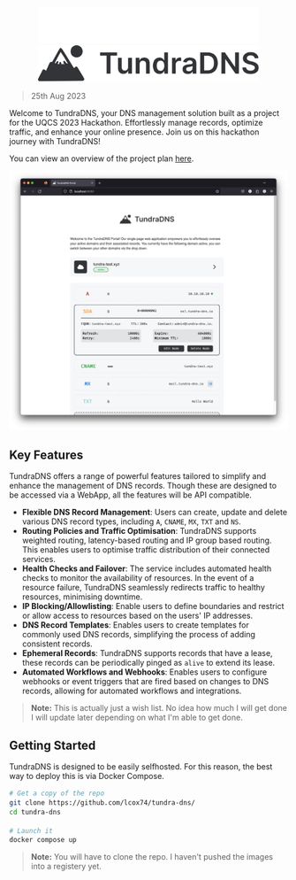 <p align="center">
  <img src="./res/logo-darkmode.svg#gh-dark-mode-only" alt="Light Mode" width="400"/>
  <img src="./res/logo-lightmode.svg#gh-light-mode-only" alt="Dark Mode" width="400"/>
</p>

> 25th Aug 2023

Welcome to TundraDNS, your DNS management solution built as a project for the 
UQCS 2023 Hackathon. Effortlessly manage records, optimize traffic, and enhance 
your online presence. Join us on this hackathon journey with TundraDNS!

You can view an overview of the project plan [here](./PLAN.md).

![Portal](./res/portal-screenshot.png)

## Key Features

TundraDNS offers a range of powerful features tailored to simplify and enhance the management of DNS records. Though these are designed to be accessed via a WebApp, all the features will be API compatible.

- **Flexible DNS Record Management**: Users can create, update and delete 
  various DNS record types, including `A`, `CNAME`, `MX`, `TXT` and `NS`.
- **Routing Policies and Traffic Optimisation**: TundraDNS supports weighted 
  routing, latency-based routing and IP group based routing. This enables users
  to optimise traffic distribution of their connected services.
- **Health Checks and Failover**: The service includes automated health checks 
  to monitor the availability of resources. In the event of a resource failure, 
  TundraDNS seamlessly redirects traffic to healthy resources, minimising 
  downtime.
- **IP Blocking/Allowlisting**: Enable users to define boundaries and restrict 
  or allow access to resources based on the users' IP addresses.
- **DNS Record Templates**: Enables users to create templates for commonly used 
  DNS records, simplifying the process of adding consistent records.
- **Ephemeral Records**: TundraDNS supports records that have a lease, these 
  records can be periodically pinged as `alive` to extend its lease.
- **Automated Workflows and Webhooks**: Enables users to configure webhooks or 
  event triggers that are fired based on changes to DNS records, allowing for 
  automated workflows and integrations.

> **Note:** This is actually just a wish list. No idea how much I will get done
> I will update later depending on what I'm able to get done.

## Getting Started

TundraDNS is designed to be easily selfhosted. For this reason, the best way to
deploy this is via Docker Compose. 

```bash
# Get a copy of the repo
git clone https://github.com/lcox74/tundra-dns/
cd tundra-dns

# Launch it
docker compose up
```

> **Note:** You will have to clone the repo. I haven't pushed the images into a
> registery yet.